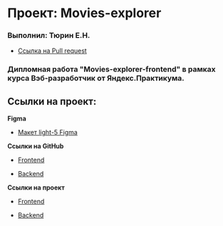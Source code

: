 # Проект: Movies-explorer

### Выполнил: Тюрин Е.Н.

* [Ссылка на Pull request](https://github.com/ETiurin/movies-explorer-frontend/pull/4)

### Дипломная работа "Movies-explorer-frontend" в рамках курса Вэб-разработчик от Яндекс.Практикума.

## Ссылки на проект:

**Figma**

* [Макет light-5 Figma](https://www.figma.com/file/6FMWkB94wE7KTkcCgUXtnC/light-1?type=design&node-id=1-5164&mode=design&t=UPKwF2FsYFUwYk4T-0)

**Ссылки на GitHub**

* [Frontend](https://github.com/ETiurin/movies-explorer-frontend/tree/level-3)

* [Backend](https://github.com/ETiurin/movies-explorer-api.git)

**Ссылки на проект**

* [Frontend](https://ETiurin.nomoredomainsicu.ru)

* [Backend](https://api.ETiurin.nomoredomainsicu.ru)
